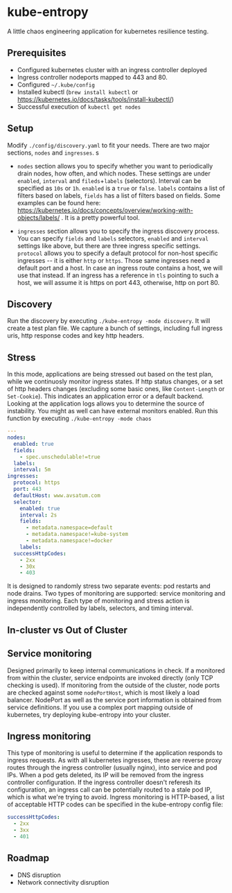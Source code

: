 # kube-entropy

A little chaos engineering application for kubernetes resilience testing.

## Prerequisites

- Configured kubernetes cluster with an ingress controller deployed
- Ingress controller nodeports mapped to 443 and 80.
- Configured `~/.kube/config`
- Installed kubectl (`brew install kubectl` or https://kubernetes.io/docs/tasks/tools/install-kubectl/)
- Successful execution of `kubectl get nodes`

## Setup

Modify `./config/discovery.yaml` to fit your needs. There are two major sections, `nodes` and `ingresses`. s

- `nodes` section allows you to specify whether you want to periodically drain nodes, how often, and which nodes. These settings are under `enabled`, `interval` and `fileds`+`labels` (selectors). Interval can be specified as `10s` or `1h`. `enabled` is a `true` or `false`. `labels` contains a list of filters based on labels, `fields` has a list of filters based on fields. Some examples can be found here: https://kubernetes.io/docs/concepts/overview/working-with-objects/labels/ . It is a pretty powerful tool.

- `ingresses` section allows you to specify the ingress discovery process. You can specify `fields` and `labels` selectors, `enabled` and `interval` settings like above, but there are three ingress specific settings. `protocol` allows you to specify a default protocol for non-host specific ingresses -- it is either `http` or `https`. Those same ingresses need a default port and a host. In case an ingress route contains a host, we will use that instead. If an ingress has a reference in `tls` pointing to such a host, we will assume it is https on port 443, otherwise, http on port 80.

## Discovery

Run the discovery by executing `./kube-entropy -mode discovery`. It will create a test plan file. We capture a bunch of settings, including full ingress uris, http response codes and key http headers.

## Stress

In this mode, applications are being stressed out based on the test plan, while we continuosly monitor ingress states. If http status changes, or a set of http headers changes (excluding some basic ones, like `Content-Length` or `Set-Cookie`). This indicates an application error or a default backend. Looking at the application logs allows you to determine the source of instability. You might as well can have external monitors enabled. Run this function by executing `./kube-entropy -mode chaos`

```yaml
---
nodes:
  enabled: true
  fields:
    - spec.unschedulable!=true
  labels:
  interval: 5m
ingresses:
  protocol: https
  port: 443
  defaultHost: www.avsatum.com
  selector:
    enabled: true
    interval: 2s
    fields:
      - metadata.namespace=default
      - metadata.namespace!=kube-system
      - metadata.namespace!=docker
    labels:
  successHttpCodes:
    - 2xx
    - 30x
    - 403
```

It is designed to randomly stress two separate events: pod restarts and node drains. Two types of monitoring are supported: service monitoring and ingress monitoring. Each type of monitoring and stress action is independently controlled by labels, selectors, and timing interval.

## In-cluster vs Out of Cluster

## Service monitoring

Designed primarily to keep internal communications in check. If a monitored from within the cluster, service endpoints are invoked directly (only TCP checking is used). If monitoring from the outside of the cluster, node ports are checked against some `nodePortHost`, which is most likely a load balancer. NodePort as well as the service port information is obtained from service definitions. If you use a complex port mapping outside of kubernetes, try deploying kube-entropy into your cluster.

## Ingress monitoring

This type of monitoring is useful to determine if the application responds to ingress requests. As with all kubernetes ingresses, these are reverse proxy routes through the ingress controller (usually nginx), into service and pod IPs. When a pod gets deleted, its IP will be removed from the ingress controller configuration. If the ingress controller doesn't referesh its configuration, an ingress call can be potentially routed to a stale pod IP, which is what we're trying to avoid. Ingress monitoring is HTTP-based, a list of acceptable HTTP codes can be specified in the kube-entropy config file:

```yaml
successHttpCodes:
  - 2xx
  - 3xx
  - 401
```

## Roadmap

- DNS disruption
- Network connectivity disruption
